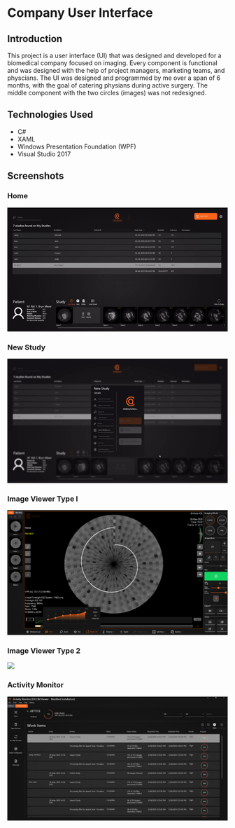 # Company User Interface

## Introduction
This project is a user interface (UI) that was designed and developed for a biomedical company focused on imaging. Every component is functional and was designed with the help of project managers, marketing teams, and physcians. The UI was designed and programmed by me over a span of 6 months, with the goal of catering physians during active surgery. The middle component with the two circles (images) was not redesigned.

## Technologies Used
  - C#
  - XAML
  - Windows Presentation Foundation (WPF)
  - Visual Studio 2017

## Screenshots

### Home
![](home.gif)

### New Study
![](newstudyu.gif)

### Image Viewer Type I
![](ICE.png)

### Image Viewer Type 2
![](imageviewer.gif)

### Activity Monitor
![](ActivityMonitor.PNG)
